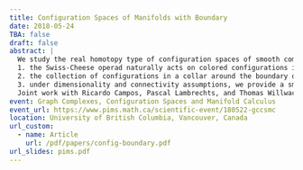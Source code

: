 ```yaml
---
title: Configuration Spaces of Manifolds with Boundary
date: 2018-05-24
TBA: false
draft: false
abstract: |
  We study the real homotopy type of configuration spaces of smooth compact manifolds with boundary. We built combinatorial model based on graph complexes for these configuration spaces. We have three different approaches:
  1. the Swiss-Cheese operad naturally acts on colored configurations in the manifold, and we build models using Willwacher's graphical model for this operad;
  2. the collection of configurations in a collar around the boundary of the manifold is naturally endowed with a homotopy associative algebra structure, by gluing, which naturally acts on the collection of configurations of the whole manifold, and we build models for this action;
  3. under dimensionality and connectivity assumptions, we provide a small model inspired by the Lambrechts--Stanley model for configuration spaces of closed manifolds.
  Joint work with Ricardo Campos, Pascal Lambrechts, and Thomas Willwacher)
event: Graph Complexes, Configuration Spaces and Manifold Calculus
event_url: https://www.pims.math.ca/scientific-event/180522-gccsmc
location: University of British Columbia, Vancouver, Canada
url_custom:
  - name: Article
    url: /pdf/papers/config-boundary.pdf
url_slides: pims.pdf
---
```

